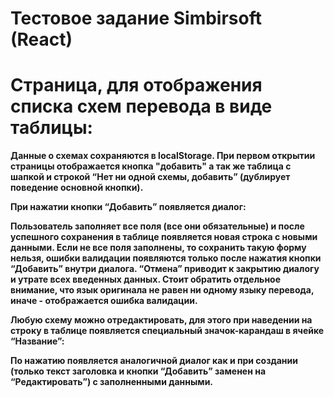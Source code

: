 # Тестовое задание Simbirsoft (React)

# Страница, для отображения списка схем перевода в виде таблицы:

**Данные о схемах сохраняются в localStorage. При первом открытии страницы отображается кнопка
"добавить" а так же таблица с шапкой и строкой “Нет ни одной схемы, добавить” (дублирует поведение
основной кнопки).**

**При нажатии кнопки “Добавить” появляется диалог:**

**Пользователь заполняет все поля (все они обязательные) и после успешного сохранения в таблице
появляется новая строка с новыми данными. Если не все поля заполнены, то сохранить такую форму
нельзя, ошибки валидации появляются только после нажатия кнопки “Добавить” внутри диалога. “Отмена”
приводит к закрытию диалогу и утрате всех введенных данных. Стоит обратить отдельное внимание, что
язык оригинала не равен ни одному языку перевода, иначе - отображается ошибка валидации.**

**Любую схему можно отредактировать, для этого при наведении на строку в таблице появляется
специальный значок-карандаш в ячейке “Название”:**

**По нажатию появляется аналогичной диалог как и при создании (только текст заголовка и кнопки
“Добавить” заменен на “Редактировать”) с заполненными данными.**

##
